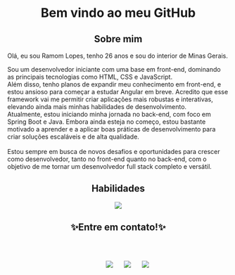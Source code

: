 <h1 align="center">
   Bem vindo ao meu GitHub
</h1>  

<h2 align="center">Sobre mim</h2>

<div align="start">
   <p>Olá, eu sou Ramom Lopes, tenho 26 anos e sou do interior de Minas Gerais.</p>
  <p>
    Sou um desenvolvedor iniciante com uma base em front-end, dominando as principais tecnologias como HTML, CSS e JavaScript.<br>
    Além disso, tenho planos de expandir meu conhecimento em front-end, e estou ansioso para começar a estudar Angular em breve. Acredito que esse framework vai me permitir criar aplicações mais robustas e interativas, elevando ainda mais minhas habilidades
    de desenvolvimento.<br>
    Atualmente, estou iniciando minha jornada no back-end, com foco em Spring Boot e Java. Embora ainda esteja no começo, estou bastante motivado a aprender e a aplicar boas práticas de desenvolvimento para criar soluções escaláveis e de alta qualidade.<br><br>
    Estou sempre em busca de novos desafios e oportunidades para crescer como desenvolvedor, tanto no front-end quanto no back-end, com o objetivo de me tornar um desenvolvedor full stack completo e versátil.
  </p>
</div>

<h2 align="center">Habilidades</h2>

<p align="center">
  <a href="https://skillicons.dev">
    <img src="https://skillicons.dev/icons?i=spring,java,angular,html,css,js,git" />
  </a>
</p>

<h2 align="center">✨Entre em contato!✨</h2>
<pre>
  <p align="center">
     <a href="mailto:ramoncezar531@gmail.com"><img src="https://skillicons.dev/icons?i=gmail" /></a>   <a href="https://www.instagram.com/ramom_llopess/"><img src="https://skillicons.dev/icons?i=instagram" /></a>   <a href="https://www.linkedin.com/in/ramomllopes/"><img src="https://skillicons.dev/icons?i=linkedin" /></a>
  </p>
</pre>
